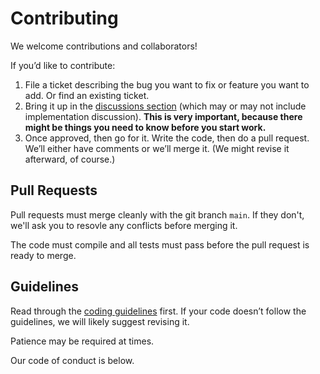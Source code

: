 # Contributing

We welcome contributions and collaborators!

If you’d like to contribute:

1. File a ticket describing the bug you want to fix or feature you want to add. Or find an existing ticket.
2. Bring it up in the [discussions section](http://github.com/swiftviz/Chart/discussions) (which may or may not include implementation discussion). **This is very important, because there might be things you need to know before you start work.**
3. Once approved, then go for it. Write the code, then do a pull request. We’ll either have comments or we’ll merge it. (We might revise it afterward, of course.)

## Pull Requests

Pull requests must merge cleanly with the git branch `main`. If they don't, we'll ask you to resovle any conflicts before merging it.

The code must compile and all tests must pass before the pull request is ready to merge.

## Guidelines

Read through the [coding guidelines](technotes/CodingGuidelines.md) first.
If your code doesn’t follow the guidelines, we will likely suggest revising it.

Patience may be required at times.

Our code of conduct is below.

